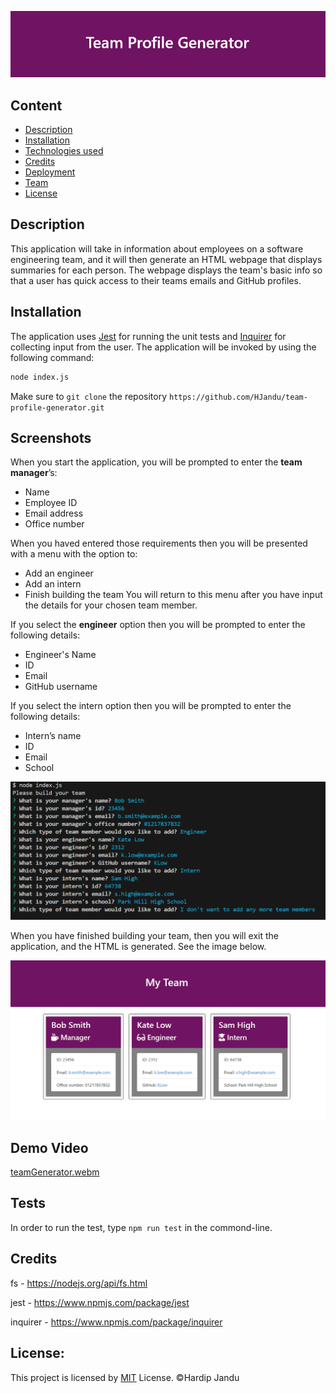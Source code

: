 <p align="center">
<img src="/images/banner.jpg"
/p>

## Content 
* [Description](#descr-header)
* [Installation](#install-header)
* [Technologies used](#tech-header)
* [Credits](#cred-header)
* [Deployment](#deploy-header)
* [Team](#coll-header)
* [License](#lic-header)

## <a id="descr-header"></a>Description
This application will take in information about employees on a software engineering team, and it will then generate an HTML webpage that displays summaries for each person. The webpage displays the team's basic info so that a user has quick access to their teams emails and GitHub profiles.


## Installation
The application uses [Jest](https://www.npmjs.com/package/jest) for running the unit tests and [Inquirer](https://www.npmjs.com/package/inquirer) for collecting input from the user. The application will be invoked by using the following command:

```bash
node index.js
```

Make sure to `git clone` the repository `https://github.com/HJandu/team-profile-generator.git`

## Screenshots
When you start the application, you will be prompted to enter the **team manager**’s:
* Name
* Employee ID
* Email address
* Office number

When you haved entered those requirements then you will be presented with a menu with the option to:
* Add an engineer
* Add an intern 
* Finish building the team
You will return to this menu after you have input the details for your chosen team member.

If you select the **engineer** option then you will be prompted to enter the following details:
* Engineer's Name
* ID
* Email
* GitHub username

If you select the intern option then you will be prompted to enter the following details:
* Intern’s name
* ID
* Email
* School

<p align="center">
<img src="/images/input_info.png"
/p>
  

When you have finished building your team, then you will exit the application, and the HTML is generated. See the image below.

<p align="center">
<img src="/images/colouredmain.jpg"
/p>

## Demo Video

[teamGenerator.webm](https://github.com/HJandu/team-profile-generator/assets/116304118/02a28e19-bdbf-4556-a5f0-6da0c52e22a4)

## Tests
In order to run the test, type `npm run test` in the commond-line. 

 ## Credits 

  fs - https://nodejs.org/api/fs.html

  jest - https://www.npmjs.com/package/jest

  inquirer - https://www.npmjs.com/package/inquirer
  
## <a id="lic-header"></a>License:
This project is licensed by [MIT](https://github.com/HJandu/LyricLift/tree/main?tab=MIT-1-ov-file) License. &copy;Hardip Jandu
